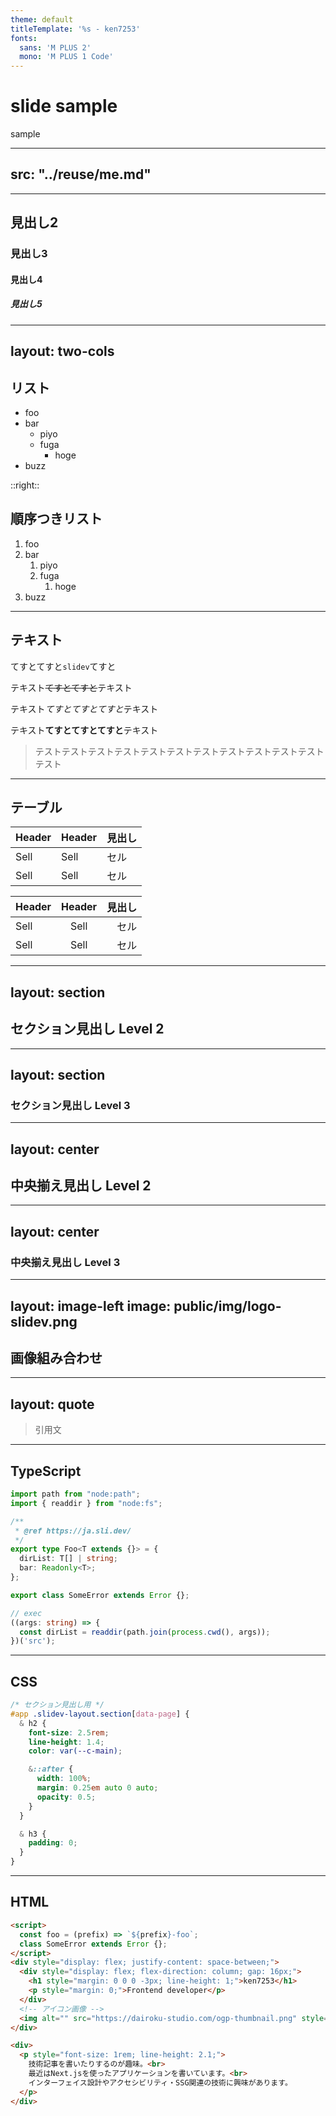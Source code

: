 ```yaml
---
theme: default
titleTemplate: '%s - ken7253'
fonts:
  sans: 'M PLUS 2'
  mono: 'M PLUS 1 Code'
---
```


# slide sample

sample

---
src: "../reuse/me.md"
---

---

## 見出し2

### 見出し3

#### 見出し4

##### 見出し5

---
layout: two-cols
---

## リスト

- foo
- bar
  - piyo
  - fuga
    - hoge
- buzz

::right::

## 順序つきリスト

1. foo
2. bar
   1. piyo
   2. fuga
      1. hoge
3. buzz

---

## テキスト

てすとてすと`slidev`てすと

テキスト~~てすとてすと~~テキスト

テキスト*てすとてすとてすと*テキスト

テキスト**てすとてすとてすと**テキスト

> テストテストテストテストテストテストテストテストテストテストテストテスト

---

## テーブル

| Header | Header | 見出し |
| ------ | ------ | ------ |
| Sell   | Sell   | セル   |
| Sell   | Sell   | セル   |

| Header | Header | 見出し |
| :----- | :----: | -----: |
| Sell   |  Sell  |   セル |
| Sell   |  Sell  |   セル |

---
layout: section
---

## セクション見出し Level 2

---
layout: section
---

### セクション見出し Level 3

---
layout: center
---

## 中央揃え見出し Level 2

---
layout: center
---

### 中央揃え見出し Level 3

---
layout: image-left
image: public/img/logo-slidev.png
---

## 画像組み合わせ

---
layout: quote
---

> 引用文

---

## TypeScript

```ts
import path from "node:path";
import { readdir } from "node:fs";

/**
 * @ref https://ja.sli.dev/
 */
export type Foo<T extends {}> = {
  dirList: T[] | string;
  bar: Readonly<T>;
};

export class SomeError extends Error {};

// exec
((args: string) => {
  const dirList = readdir(path.join(process.cwd(), args));
})('src');
```

---

## CSS

```css
/* セクション見出し用 */
#app .slidev-layout.section[data-page] {
  & h2 {
    font-size: 2.5rem;
    line-height: 1.4;
    color: var(--c-main);

    &::after {
      width: 100%;
      margin: 0.25em auto 0 auto;
      opacity: 0.5;
    }
  }

  & h3 {
    padding: 0;
  }
}
```

---

## HTML

```html
<script>
  const foo = (prefix) => `${prefix}-foo`;
  class SomeError extends Error {};
</script>
<div style="display: flex; justify-content: space-between;">
  <div style="display: flex; flex-direction: column; gap: 16px;">
    <h1 style="margin: 0 0 0 -3px; line-height: 1;">ken7253</h1>
    <p style="margin: 0;">Frontend developer</p>
  </div>
  <!-- アイコン画像 -->
  <img alt="" src="https://dairoku-studio.com/ogp-thumbnail.png" style="position:fixed;">
</div>

<div>
  <p style="font-size: 1rem; line-height: 2.1;">
    技術記事を書いたりするのが趣味。<br>
    最近はNext.jsを使ったアプリケーションを書いています。<br>
    インターフェイス設計やアクセシビリティ・SSG関連の技術に興味があります。
  </p>
</div>
```
